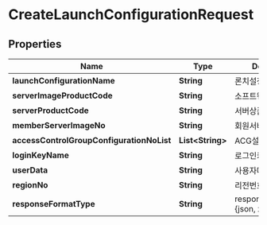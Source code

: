 
# CreateLaunchConfigurationRequest

## Properties
Name | Type | Description | Notes
------------ | ------------- | ------------- | -------------
**launchConfigurationName** | **String** | 론치설정명 |  [optional]
**serverImageProductCode** | **String** | 소프트웨어상품코드 |  [optional]
**serverProductCode** | **String** | 서버상품코드 |  [optional]
**memberServerImageNo** | **String** | 회원서버이미지번호 |  [optional]
**accessControlGroupConfigurationNoList** | **List&lt;String&gt;** | ACG설정번호리스트 |  [optional]
**loginKeyName** | **String** | 로그인키명 |  [optional]
**userData** | **String** | 사용자데이터 |  [optional]
**regionNo** | **String** | 리전번호 |  [optional]
**responseFormatType** | **String** | responseFormatType {json, xml} |  [optional]



